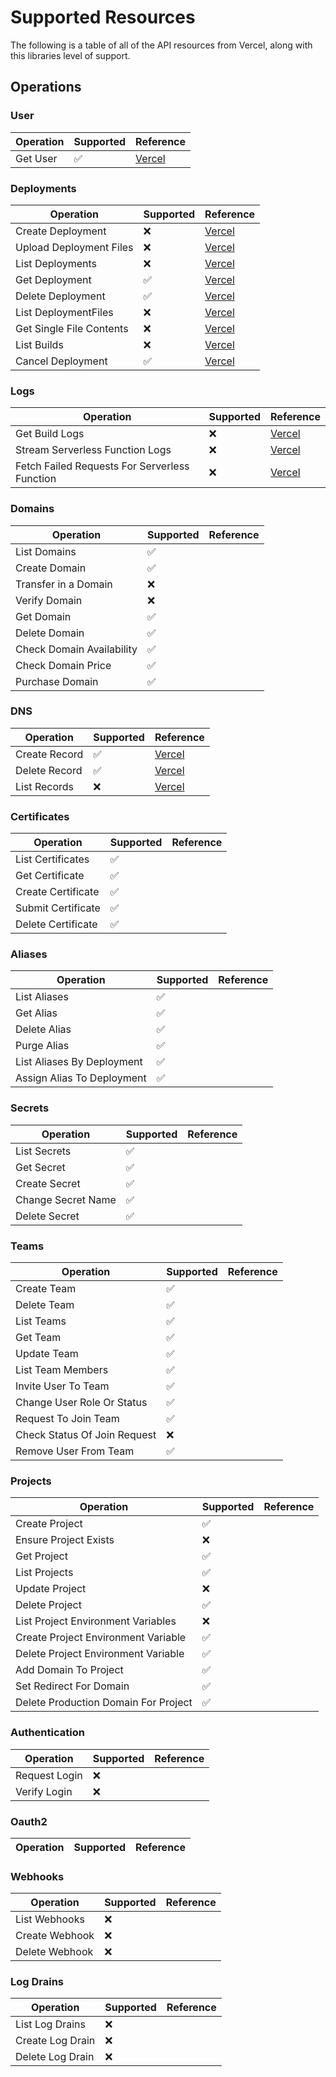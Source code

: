 # Supported Resources

The following is a table of all of the API resources from Vercel, along with this libraries level of support.

## Operations

### User

|Operation|Supported|Reference|
|---------|---------|-------------|
|Get User|✅|[Vercel](https://vercel.com/docs/api#endpoints/user)|

### Deployments

|Operation|Supported|Reference|
|---------|---------|-------------|
|Create Deployment|❌|[Vercel](https://vercel.com/docs/api#endpoints/deployments/create-a-new-deployment)|
|Upload Deployment Files|❌|[Vercel](https://vercel.com/docs/api#endpoints/deployments/upload-deployment-files)|
|List Deployments|❌|[Vercel](https://vercel.com/docs/api#endpoints/deployments/list-deployments)|
|Get Deployment|✅|[Vercel](https://vercel.com/docs/api#endpoints/deployments/get-a-single-deployment)|
|Delete Deployment|✅|[Vercel](https://vercel.com/docs/api#endpoints/deployments/delete-a-deployment)|
|List DeploymentFiles|❌|[Vercel](https://vercel.com/docs/api#endpoints/deployments/list-deployment-files)|
|Get Single File Contents|❌|[Vercel](https://vercel.com/docs/api#endpoints/deployments/get-single-file-contents)|
|List Builds|❌|[Vercel](https://vercel.com/docs/api#endpoints/deployments/list-builds)|
|Cancel Deployment|✅|[Vercel](https://vercel.com/docs/api#endpoints/deployments/cancel-a-deployment)|

### Logs

|Operation|Supported|Reference|
|---------|---------|-------------|
|Get Build Logs|❌|[Vercel](https://vercel.com/docs/api#endpoints/logs/get-build-logs)|
|Stream Serverless Function Logs|❌|[Vercel](https://vercel.com/docs/api#endpoints/logs/stream-serverless-function-logs)|
|Fetch Failed Requests For Serverless Function|❌|[Vercel](https://vercel.com/docs/api#endpoints/logs/fetch-failed-requests-for-serverless-function)|

### Domains

|Operation|Supported|Reference|
|---------|---------|-------------|
|List Domains|✅||
|Create Domain|✅||
|Transfer in a  Domain|❌||
|Verify Domain|❌||
|Get Domain|✅||
|Delete Domain|✅||
|Check Domain Availability|✅||
|Check Domain Price|✅||
|Purchase Domain|✅||

### DNS

|Operation|Supported|Reference|
|---------|---------|-------------|
|Create Record|✅|[Vercel](https://vercel.com/docs/api#endpoints/dns/create-a-new-dns-record)|
|Delete Record|✅|[Vercel](https://vercel.com/docs/api#endpoints/dns/remove-a-dns-record)|
|List Records|❌|[Vercel](https://vercel.com/docs/api#endpoints/dns/list-all-the-dns-records-of-a-domain)|

### Certificates

|Operation|Supported|Reference|
|---------|---------|-------------|
|List Certificates|✅||
|Get Certificate|✅||
|Create Certificate|✅||
|Submit Certificate|✅||
|Delete Certificate|✅||

### Aliases

|Operation|Supported|Reference|
|---------|---------|-------------|
|List Aliases|✅||
|Get Alias|✅||
|Delete Alias|✅||
|Purge Alias|✅||
|List Aliases By Deployment|✅||
|Assign Alias To Deployment|✅||

### Secrets

|Operation|Supported|Reference|
|---------|---------|-------------|
|List Secrets|✅||
|Get Secret|✅||
|Create Secret|✅||
|Change Secret Name|✅||
|Delete Secret|✅||

### Teams

|Operation|Supported|Reference|
|---------|---------|-------------|
|Create Team|✅||
|Delete Team|✅||
|List Teams|✅||
|Get Team|✅||
|Update Team|✅||
|List Team Members|✅||
|Invite User To Team|✅||
|Change User Role Or Status|✅||
|Request To Join Team|✅||
|Check Status Of Join Request|❌||
|Remove User From Team|✅||

### Projects

|Operation|Supported|Reference|
|---------|---------|-------------|
|Create Project|✅||
|Ensure Project Exists|❌||
|Get Project|✅||
|List Projects|✅||
|Update Project|❌||
|Delete Project|✅||
|List Project Environment Variables|❌||
|Create Project Environment Variable|✅||
|Delete Project Environment Variable|✅||
|Add Domain To Project|✅||
|Set Redirect For Domain|✅||
|Delete Production Domain For Project|✅||

### Authentication

|Operation|Supported|Reference|
|---------|---------|-------------|
|Request Login|❌||
|Verify Login|❌||

### Oauth2

|Operation|Supported|Reference|
|---------|---------|-------------|

### Webhooks

|Operation|Supported|Reference|
|---------|---------|-------------|
|List Webhooks|❌||
|Create Webhook|❌||
|Delete Webhook|❌||

### Log Drains

|Operation|Supported|Reference|
|---------|---------|-------------|
|List Log Drains|❌||
|Create Log Drain|❌||
|Delete Log Drain|❌||
